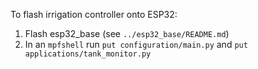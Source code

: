 To flash irrigation controller onto ESP32:

1. Flash esp32_base (see `../esp32_base/README.md`)
2. In an `mpfshell` run `put configuration/main.py` and `put applications/tank_monitor.py`
